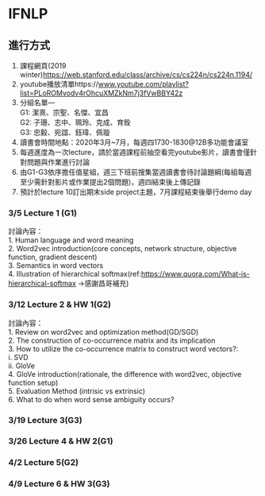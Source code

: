 # IFNLP

## 進行方式 
1. 課程網頁(2019 winter)https://web.stanford.edu/class/archive/cs/cs224n/cs224n.1194/  
2. youtube播放清單https://www.youtube.com/playlist?list=PLoROMvodv4rOhcuXMZkNm7j3fVwBBY42z  
3. 分組名單—  
   G1: 潔熹、宗聖、名傑、宜昌  
   G2: 子珊、志中、珮玲、克成、育銓  
   G3: 忠毅、宛誼、鈺瑋、佩璇  
4. 讀書會時間地點：2020年3月~7月，每週四1730-1830@12B多功能會議室
5. 每週進度為一次lecture，請於當週課程前抽空看完youtube影片，讀書會僅針對問題與作業進行討論    
6. 由G1-G3依序擔任值星組，週三下班前搜集當週讀書會待討論題綱(每組每週至少需針對影片或作業提出2個問題)，週四結束後上傳記錄  
7. 預計於lecture 10訂出期末side project主題，7月課程結束後舉行demo day  

### 3/5 Lecture 1 (G1)
   討論內容：  
      1. Human language and word meaning  
      2. Word2vec introduction(core concepts, network structure, objective function, gradient descent)  
      3. Semantics in word vectors  
      4. Illustration of hierarchical softmax(ref:https://www.quora.com/What-is-hierarchical-softmax ->感謝昌哥補充)  
### 3/12 Lecture 2 & HW 1(G2)
   討論內容：  
      1. Review on word2vec and optimization method(GD/SGD)  
      2. The construction of co-occurrence matrix and its implication  
      3. How to utilize the co-occurrence matrix to construct word vectors?:  
         i. SVD  
         ii. GloVe  
      4. GloVe introduction(rationale, the difference with word2vec, objective function setup)  
      5. Evaluation Method (intrisic vs extrinsic)  
      6. What to do when word sense ambiguity occurs?  
### 3/19 Lecture 3(G3)
### 3/26 Lecture 4 & HW 2(G1)
### 4/2 Lecture 5(G2)
### 4/9 Lecture 6 & HW 3(G3)
